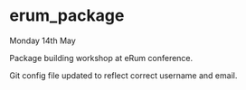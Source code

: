 # erum_package

Monday 14th May 

Package building workshop at eRum conference.

Git config file updated to reflect correct username and email. 


